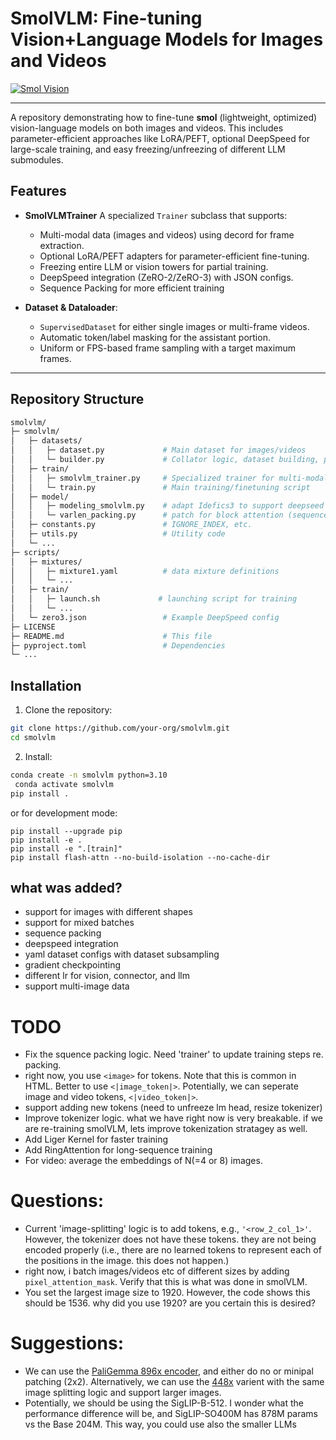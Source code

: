 # SmolVLM: Fine-tuning Vision+Language Models for Images and Videos

[![Smol Vision](https://github.com/merveenoyan/smol-vision/assets/53175384/930d5b36-bb9d-4ab6-8b5a-4fec28c48f80)](https://github.com/merveenoyan/smol-vision)

---

A repository demonstrating how to fine-tune **smol** (lightweight, optimized) vision-language models on both images and videos. This includes parameter-efficient approaches like LoRA/PEFT, optional DeepSpeed for large-scale training, and easy freezing/unfreezing of different LLM submodules. 

## Features

- **SmolVLMTrainer**
  A specialized `Trainer` subclass that supports:
  - Multi-modal data (images and videos) using decord for frame extraction.
  - Optional LoRA/PEFT adapters for parameter-efficient fine-tuning.
  - Freezing entire LLM or vision towers for partial training.
  - DeepSpeed integration (ZeRO-2/ZeRO-3) with JSON configs.
  - Sequence Packing for more efficient training

- **Dataset & Dataloader**:
  - `SupervisedDataset` for either single images or multi-frame videos.
  - Automatic token/label masking for the assistant portion.
  - Uniform or FPS-based frame sampling with a target maximum frames.
---

## Repository Structure

```bash
smolvlm/
├─ smolvlm/
│   ├─ datasets/
│   │   ├─ dataset.py             # Main dataset for images/videos
│   │   └─ builder.py             # Collator logic, dataset building, possibly packing
│   ├─ train/
│   │   ├─ smolvlm_trainer.py     # Specialized trainer for multi-modal setups
│   │   └─ train.py               # Main training/finetuning script
│   ├─ model/
│   │   ├─ modeling_smolvlm.py    # adapt Idefics3 to support deepseed
│   │   └─ varlen_packing.py      # patch for block attention (sequence packing)
│   ├─ constants.py               # IGNORE_INDEX, etc.
│   ├─ utils.py                   # Utility code
│   └─ ...
├─ scripts/
│   ├─ mixtures/
│   │   ├─ mixture1.yaml          # data mixture definitions
│   │   └─ ...
│   ├─ train/
│   │   ├─ launch.sh             # launching script for training
│   │   └─ ...
│   └─ zero3.json                 # Example DeepSpeed config
├─ LICENSE
├─ README.md                      # This file
├─ pyproject.toml                 # Dependencies
└─ ...
```


## Installation
1.	Clone the repository:

```bash
git clone https://github.com/your-org/smolvlm.git
cd smolvlm
```

2.	Install:

```bash
conda create -n smolvlm python=3.10
 conda activate smolvlm
pip install .
```
or for development mode:

```base
pip install --upgrade pip
pip install -e .
pip install -e ".[train]"
pip install flash-attn --no-build-isolation --no-cache-dir
```

## what was added?
* support for images with different shapes
* support for mixed batches
* sequence packing
* deepspeed integration
* yaml dataset configs with dataset subsampling
* gradient checkpointing
* different lr for vision, connector, and llm
* support multi-image data

# TODO
* Fix the squence packing logic. Need 'trainer' to update training steps re. packing.
* right now, you use `<image>` for tokens. Note that this is common in HTML. Better to use `<|image_token|>`. Potentially, we can seperate image and video tokens, `<|video_token|>`. 
* support adding new tokens (need to unfreeze lm head, resize tokenizer)
* Improve tokenizer logic. what we have right now is very breakable. if we are re-training smolVLM, lets improve tokenization stratagey as well.
* Add Liger Kernel for faster training
* Add RingAttention for long-sequence training
* For video: average the embeddings of N(=4 or 8) images. 

# Questions:
* Current 'image-splitting' logic is to add tokens, e.g., `'<row_2_col_1>'`. However, the tokenizer does not have these tokens. they are not being encoded properly (i.e., there are no learned tokens to represent each of the positions in the image. this does not happen.)
* right now, i batch images/videos etc of different sizes by adding `pixel_attention_mask`. Verify that this is what was done in smolVLM.
* You set the largest image size to 1920. However, the code shows this should be 1536. why did you use 1920? are you certain this is desired? 

# Suggestions:
* We can use the [PaliGemma 896x encoder](https://huggingface.co/google/paligemma2-28b-pt-896), and either do no or minipal patching (2x2). Alternatively, we can use the [448x](https://huggingface.co/google/paligemma2-28b-pt-448) varient with the same image splitting logic and support larger images. 
* Potentially, we should be using the SigLIP-B-512. I wonder what the performance difference will be, and SigLIP-SO400M has 878M params vs the Base 204M. This way, you could use also the smaller LLMs